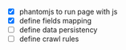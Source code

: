 - [x] phantomjs to run page with js
- [x] define fields mapping
- [ ] define data persistency
- [ ] define crawl rules